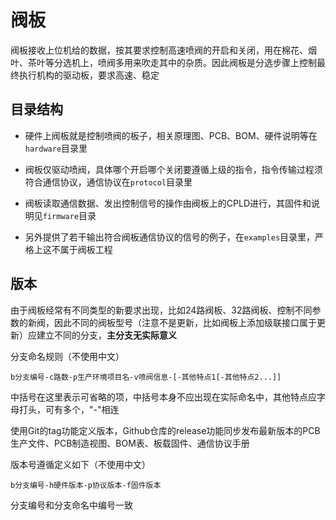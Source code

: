 # 阀板

阀板接收上位机给的数据，按其要求控制高速喷阀的开启和关闭，用在棉花、烟叶、茶叶等分选机上，喷阀多用来吹走其中的杂质。因此阀板是分选步骤上控制最终执行机构的驱动板，要求高速、稳定

## 目录结构

- 硬件上阀板就是控制喷阀的板子，相关原理图、PCB、BOM、硬件说明等在`hardware`目录里

- 阀板仅驱动喷阀，具体哪个开启哪个关闭要遵循上级的指令，指令传输过程须符合通信协议，通信协议在`protocol`目录里

- 阀板读取通信数据、发出控制信号的操作由阀板上的CPLD进行，其固件和说明见`firmware`目录
- 另外提供了若干输出符合阀板通信协议的信号的例子，在`examples`目录里，严格上这不属于阀板工程

## 版本

由于阀板经常有不同类型的新要求出现，比如24路阀板、32路阀板、控制不同参数的新阀，因此不同的阀板型号（注意不是更新，比如阀板上添加级联接口属于更新）应建立不同的分支，**主分支无实际意义**

分支命名规则（不使用中文）

```shell
b分支编号-c路数-p生产环境项目名-v喷阀信息-[-其他特点1[-其他特点2...]]
```

中括号在这里表示可省略的项，中括号本身不应出现在实际命名中，其他特点应字母打头，可有多个，"-"相连

使用Git的tag功能定义版本，Github仓库的release功能同步发布最新版本的PCB生产文件、PCB制造视图、BOM表、板载固件、通信协议手册

版本号遵循定义如下（不使用中文）

```shell
b分支编号-h硬件版本-p协议版本-f固件版本
```

分支编号和分支命名中编号一致

